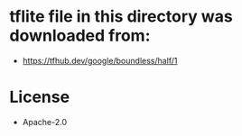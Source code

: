 # tflite file in this directory was downloaded from:

- https://tfhub.dev/google/boundless/half/1

# License
- Apache-2.0
